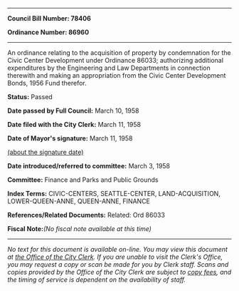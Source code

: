 

********

**Council Bill Number: 78406**
   
**Ordinance Number: 86960**
********

 An ordinance relating to the acquisition of property by condemnation for the Civic Center Development under Ordinance 86033; authorizing additional expenditures by the Engineering and Law Departments in connection therewith and making an appropriation from the Civic Center Development Bonds, 1956 Fund therefor.

**Status:** Passed
   
**Date passed by Full Council:** March 10, 1958
   
**Date filed with the City Clerk:** March 11, 1958
   
**Date of Mayor's signature:** March 11, 1958
   
[(about the signature date)](/~public/approvaldate.htm)
   
   
   
**Date introduced/referred to committee:** March 3, 1958
   
**Committee:** Finance and Parks and Public Grounds
   
   
**Index Terms:** CIVIC-CENTERS, SEATTLE-CENTER, LAND-ACQUISITION, LOWER-QUEEN-ANNE, QUEEN-ANNE, FINANCE

**References/Related Documents:** Related: Ord 86033

**Fiscal Note:**_(No fiscal note available at this time)_
********

_No text for this document is available on-line. You may view this document at [the Office of the City Clerk](http://www.seattle.gov/leg/clerk/contactUs.htm). If you are unable to visit the Clerk's Office, you may request a copy or scan be made for you by Clerk staff. Scans and copies provided by the Office of the City Clerk are subject to [copy fees](http://clerk.seattle.gov/~public/clerkfees.htm), and the timing of service is dependent on the availability of staff._

